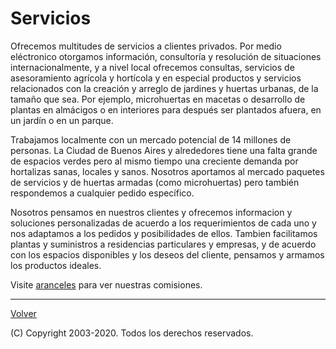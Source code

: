 # Servicios
Ofrecemos multitudes de servicios a clientes privados. Por medio eléctronico otorgamos información, consultoría y resolución de situaciones internacionalmente, y a nivel local ofrecemos consultas, servicios de asesoramiento agrícola y hortícola y en especial productos y servicios relacionados con la creación y arreglo de jardines y huertas urbanas, de la tamaño que sea. Por ejemplo, microhuertas en macetas o desarrollo de plantas en almácigos o en interiores para después ser plantados afuera, en un jardín o en un parque.

Trabajamos localmente con un mercado potencial de 14 millones de personas. La Ciudad de Buenos Aires y alrededores tiene una falta grande de espacios verdes pero al mismo tiempo una creciente demanda por hortalizas sanas, locales y sanos. Nosotros aportamos al mercado paquetes de servicios y de huertas armadas (como microhuertas) pero también respondemos a cualquier pedido específico.

Nosotros pensamos en nuestros clientes y ofrecemos informacion y soluciones personalizadas de acuerdo a los requerimientos de cada uno y nos adaptamos a los pedidos y posibilidades de ellos. Tambien facilitamos plantas y suministros a residencias particulares y empresas, y de acuerdo con los espacios disponibles y los deseos del cliente, pensamos y armamos los productos ideales.

Visite [aranceles](/aranceles) para ver nuestras comisiones.

---

[Volver](/)

(C) Copyright 2003-2020. Todos los derechos reservados.
